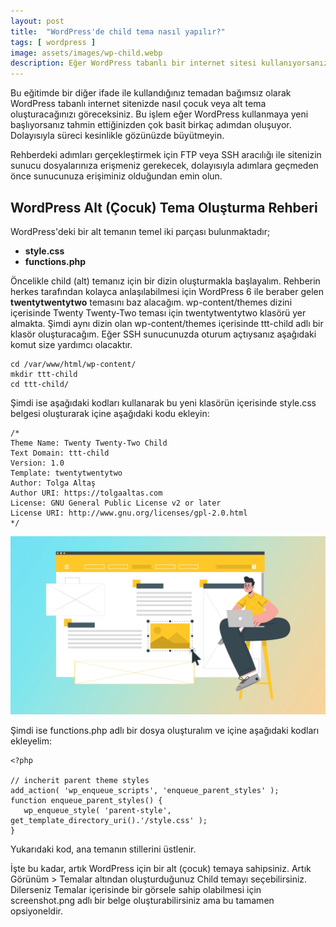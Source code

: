 ```yaml
---
layout: post
title:  "WordPress'de child tema nasıl yapılır?"
tags: [ wordpress ]
image: assets/images/wp-child.webp
description: Eğer WordPress tabanlı bir internet sitesi kullanıyorsanız temanızı güncellediğinizde yaptığınız özelleştirmelerin silinmesini istemezsiniz. İşte bu nedenle bir Child temaya ihtiyacınız olacak.
---
```

Bu eğitimde bir diğer ifade ile kullandığınız temadan bağımsız olarak WordPress tabanlı internet sitenizde nasıl çocuk veya alt tema oluşturacağınızı göreceksiniz. Bu işlem eğer WordPress kullanmaya yeni başlıyorsanız tahmin ettiğinizden çok basit birkaç adımdan oluşuyor. Dolayısıyla süreci kesinlikle gözünüzde büyütmeyin.

Rehberdeki adımları gerçekleştirmek için FTP veya SSH aracılığı ile sitenizin sunucu dosyalarınıza erişmeniz gerekecek, dolayısıyla adımlara geçmeden önce sunucunuza erişiminiz olduğundan emin olun.

## WordPress Alt (Çocuk) Tema Oluşturma Rehberi
WordPress'deki bir alt temanın temel iki parçası bulunmaktadır;
- **style.css**
- **functions.php**

Öncelikle child (alt) temanız için bir dizin oluşturmakla başlayalım. Rehberin herkes tarafından kolayca anlaşılabilmesi için WordPress 6 ile beraber gelen **twentytwentytwo** temasını baz alacağım. wp-content/themes dizini içerisinde Twenty Twenty-Two teması için twentytwentytwo klasörü yer almakta. Şimdi aynı dizin olan wp-content/themes içerisinde ttt-child adlı bir klasör oluşturacağım. Eğer SSH sunucunuzda oturum açtıysanız aşağıdaki komut size yardımcı olacaktır.

```
cd /var/www/html/wp-content/
mkdir ttt-child
cd ttt-child/
```

Şimdi ise aşağıdaki kodları kullanarak bu yeni klasörün içerisinde style.css belgesi oluşturarak içine aşağıdaki kodu ekleyin:
```
/*
Theme Name: Twenty Twenty-Two Child
Text Domain: ttt-child
Version: 1.0
Template: twentytwentytwo
Author: Tolga Altaş
Author URI: https://tolgaaltas.com
License: GNU General Public License v2 or later
License URI: http://www.gnu.org/licenses/gpl-2.0.html
*/
```

![WordPress Child Alt Çocuk Tema Yapımı](/assets/images/wp-child-theme.webp)

Şimdi ise functions.php adlı bir dosya oluşturalım ve içine aşağıdaki kodları ekleyelim:
```
<?php

// incherit parent theme styles
add_action( 'wp_enqueue_scripts', 'enqueue_parent_styles' );
function enqueue_parent_styles() {
   wp_enqueue_style( 'parent-style', get_template_directory_uri().'/style.css' );
}
```

Yukarıdaki kod, ana temanın stillerini üstlenir.

İşte bu kadar, artık WordPress için bir alt (çocuk) temaya sahipsiniz. Artık Görünüm > Temalar altından oluşturduğunuz Child temayı seçebilirsiniz. Dilerseniz Temalar içerisinde bir görsele sahip olabilmesi için screenshot.png adlı bir belge oluşturabilirsiniz ama bu tamamen opsiyoneldir.